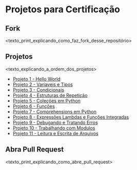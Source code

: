 # Projetos para Certificação

## Fork

<texto_print_explicando_como_faz_fork_desse_repositório>

## Projetos

<texto_explicando_a_ordem_dos_projetos>

- [Projeto 1 - Hello World](projeto1.md)
- [Projeto 2 - Variaveis e Tipos](projeto2.md)
- [Projeto 3 - Condicionais](projeto3.md)
- [Projeto 4 - Estruturas de Repetição](projeto4.md)
- [Projeto 5 - Coleções em Python](projeto5.md)
- [Projeto 6 - Funções](projeto6.md)
- [Projeto 7 - Comprehensions em Python](projeto7.md)
- [Projeto 8 - Expressões Lambdas e Funções Integradas](projeto8.md)
- [Projeto 9 - Debugando e Tratando Erros](projeto9.md)
- [Projeto 10 - Trabalhando com Modulos](projeto10.md)
- [Projeto 11 - Leitura e Escrita de Arquivos](projeto11.md)

## Abra Pull Request

<texto_print_explicando_como_abre_pull_request>
